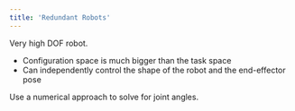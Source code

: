 ```yaml
---
title: 'Redundant Robots'
---
```


Very high DOF robot.

* Configuration space is much bigger than the task space
* Can independently control the shape of the robot and the end-effector pose

Use a numerical approach to solve for joint angles.

